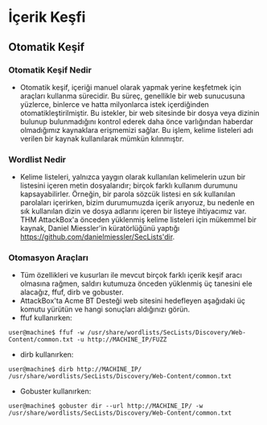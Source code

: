 # İçerik Keşfi 
## Otomatik Keşif
### Otomatik Keşif Nedir
- Otomatik keşif, içeriği manuel olarak yapmak yerine keşfetmek için araçları kullanma sürecidir. Bu süreç, genellikle bir web sunucusuna yüzlerce, binlerce ve hatta milyonlarca istek içerdiğinden otomatikleştirilmiştir. Bu istekler, bir web sitesinde bir dosya veya dizinin bulunup bulunmadığını kontrol ederek daha önce varlığından haberdar olmadığımız kaynaklara erişmemizi sağlar. Bu işlem, kelime listeleri adı verilen bir kaynak kullanılarak mümkün kılınmıştır.
### Wordlist Nedir
- Kelime listeleri, yalnızca yaygın olarak kullanılan kelimelerin uzun bir listesini içeren metin dosyalarıdır; birçok farklı kullanım durumunu kapsayabilirler. Örneğin, bir parola sözcük listesi en sık kullanılan parolaları içerirken, bizim durumumuzda içerik arıyoruz, bu nedenle en sık kullanılan dizin ve dosya adlarını içeren bir listeye ihtiyacımız var. THM AttackBox'a önceden yüklenmiş kelime listeleri için mükemmel bir kaynak, Daniel Miessler'in küratörlüğünü yaptığı https://github.com/danielmiessler/SecLists'dir.
### Otomasyon Araçları
- Tüm özellikleri ve kusurları ile mevcut birçok farklı içerik keşif aracı olmasına rağmen, saldırı kutumuza önceden yüklenmiş üç tanesini ele alacağız, ffuf, dirb ve gobuster.
- AttackBox'ta Acme BT Desteği web sitesini hedefleyen aşağıdaki üç komutu yürütün ve hangi sonuçları aldığınızı görün.
- ffuf kullanırken:
```
user@machine$ ffuf -w /usr/share/wordlists/SecLists/Discovery/Web-Content/common.txt -u http://MACHINE_IP/FUZZ
```
- dirb kullanırken:
```
user@machine$ dirb http://MACHINE_IP/ /usr/share/wordlists/SecLists/Discovery/Web-Content/common.txt

```
- Gobuster kullanırken:
```
user@machine$ gobuster dir --url http://MACHINE_IP/ -w /usr/share/wordlists/SecLists/Discovery/Web-Content/common.txt

```
